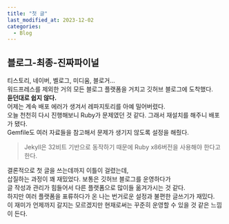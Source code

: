 ```yaml
---
title: "첫 글"
last_modified_at: 2023-12-02
categories:
  - Blog
---
```


## 블로그-최종-진짜파이널

티스토리, 네이버, 벨로그, 미디움, 블로거...<br>
워드프레스를 제외한 거의 모든 블로그 플랫폼을 거치고 깃허브 블로그에 도착했다.<br>
**듣던대로 쉽지 않다.**<br>
어제는 계속 배포 에러가 생겨서 레파지토리를 아예 밀어버렸다.<br>
오늘 천천히 다시 진행해보니 Ruby가 문제였던 것 같다. 그래서 재설치를 해주니 배포가 됐다.<br>
Gemfile도 여러 자료들을 참고해서 문제가 생기지 않도록 설정을 해줬다.<br>

> Jekyll은 32비트 기반으로 동작하기 때문에 Ruby x86버전을 사용해야 한다고 한다.<br>

결론적으로 첫 글을 쓰는데까지 이틀이 걸렸는데,<br>
삽질하는 과정이 꽤 재밌었다. 보통은 깃허브 블로그를 운영하다가<br>
글 작성과 관리가 힘들어서 다른 플랫폼으로 많이들 옮겨가시는 것 같다.<br>
하지만 여러 플랫폼을 표류하다가 온 나는 번거로운 설정과 불편한 글쓰기가 재밌다.<br>
이 재미가 언제까지 갈지는 모르겠지만 현재로써는 꾸준히 운영할 수 있을 것 같은 느낌이 든다.